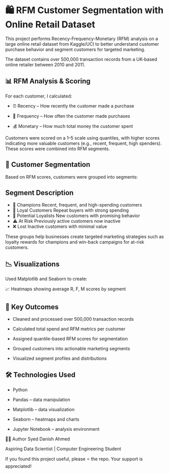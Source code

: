 # 🛍️ RFM Customer Segmentation with Online Retail Dataset
This project performs Recency-Frequency-Monetary (RFM) analysis on a large online retail dataset from Kaggle/UCI to better understand customer purchase behavior and segment customers for targeted marketing.

The dataset contains over 500,000 transaction records from a UK-based online retailer between 2010 and 2011.

## 📊 RFM Analysis & Scoring
For each customer, I calculated:

- ⏰ Recency – How recently the customer made a purchase

- 🔄 Frequency – How often the customer made purchases

- 💰 Monetary – How much total money the customer spent

Customers were scored on a 1–5 scale using quantiles, with higher scores indicating more valuable customers (e.g., recent, frequent, high spenders). These scores were combined into RFM segments.

## 🛒 Customer Segmentation
Based on RFM scores, customers were grouped into segments:

## Segment	Description
- 🥇 Champions	Recent, frequent, and high-spending customers
- 🎯 Loyal Customers	Repeat buyers with strong spending
- 🔎 Potential Loyalists	New customers with promising behavior
- ⚠️ At Risk	Previously active customers now inactive
- ❌ Lost	Inactive customers with minimal value

These groups help businesses create targeted marketing strategies such as loyalty rewards for champions and win-back campaigns for at-risk customers.

## 📉 Visualizations
Used Matplotlib and Seaborn to create:

📈 Heatmaps showing average R, F, M scores by segment

## 🎯 Key Outcomes
- Cleaned and processed over 500,000 transaction records

- Calculated total spend and RFM metrics per customer

- Assigned quantile-based RFM scores for segmentation

- Grouped customers into actionable marketing segments

- Visualized segment profiles and distributions

## 🛠️ Technologies Used
- Python

- Pandas – data manipulation

- Matplotlib – data visualization

- Seaborn – heatmaps and charts

- Jupyter Notebook – analysis environment

👨‍💻 Author
Syed Danish Ahmed

Aspiring Data Scientist | Computer Engineering Student

If you found this project useful, please ⭐ the repo. Your support is appreciated!
